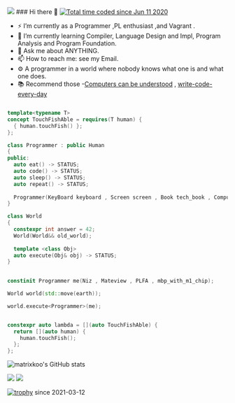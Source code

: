 <img  src="assests/borderseperator.gif">
### Hi there 👋
<a href="https://wakatime.com/@84b9b731-2cfb-4a16-b553-b1a6fcd92b58"><img src="https://wakatime.com/badge/user/84b9b731-2cfb-4a16-b553-b1a6fcd92b58.svg" alt="Total time coded since Jun 11 2020" /></a>

- ⚡ I’m currently as a Programmer ,PL enthusiast ,and Vagrant .
- 📕 I’m currently learning Compiler, Language Design and Impl, Program Analysis and Program Foundation. 
- 💬 Ask me about ANYTHING.
- 📫 How to reach me: see my Email.
- ⚙  A programmer in a world where nobody knows what one is and what one does.
- 📚 Recommend those -[Computers can be understood](https://blog.nelhage.com/post/computers-can-be-understood/) , [write-code-every-day](https://johnresig.com/blog/write-code-every-day/)
```cpp

template<typename T>
concept TouchFishAble = requires(T human) {
  { human.touchFish() };
};

class Programmer : public Human
{
public:
  auto eat() -> STATUS;
  auto code() -> STATUS;
  auto sleep() -> STATUS;
  auto repeat() -> STATUS;
  
  Programmer(KeyBoard keyboard , Screen screen , Book tech_book , Computer high_performance_computer);
}

class World
{
  constexpr int answer = 42;
  World(World&& old_world);
  
  template <class Obj>
  auto execute(Obj& obj) -> STATUS;
}
 

constinit Programmer me(Niz , Mateview , PLFA , mbp_with_m1_chip);

World world(std::move(earth));

world.execute<Programmer>(me);


constexpr auto lambda = [](auto TouchFishAble) {
  return [](auto human) {
    human.touchFish();
  };
};

```
![matrixkoo's GitHub stats](https://github-readme-stats.vercel.app/api?username=matrixkoo&include_all_commits=true&show_icons=true&count_private=true&theme=graywhite)

<img src="https://github-readme-stats.vercel.app/api/wakatime?username=dustb1n"/>

<img src="https://profile-counter.glitch.me/dustbin/count.svg"/>

[![trophy](https://github-profile-trophy.vercel.app/?username=matrixkoo)](https://github.com/ryo-ma/github-profile-trophy)
since 2021-03-12

